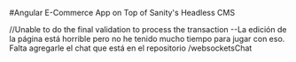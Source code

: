 #Angular E-Commerce App on Top of Sanity's Headless CMS

//Unable to do the final validation to process the transaction
--La edición de la página está horrible pero no he tenido mucho tiempo para jugar con eso. 
Falta agregarle el chat que está en el repositorio /websocketsChat
